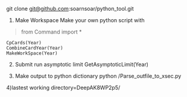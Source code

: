 git clone git@github.com:soarnsoar/python_tool.git


1) Make Workspace
Make your own python script with

 > from Command import *

    CpCards(Year)
    CombineCardYear(Year)
    MakeWorkSpace(Year)


2) Submit run asymptotic limit
    GetAsymptoticLimit(Year)

3) Make output to python dictionary
python <pathto>/Parse_outfile_to_xsec.py

4)lastest working directory=DeepAK8WP2p5/